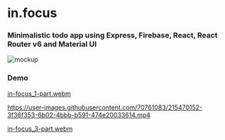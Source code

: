 # in.focus

### Minimalistic todo app using Express, Firebase, React, React Router v6 and Material UI

![mockup](https://user-images.githubusercontent.com/70761083/215469267-3ae11b7b-7a0f-4342-9d8a-c9fdf91c035e.jpg)

### Demo

[in-focus_1-part.webm](https://user-images.githubusercontent.com/70761083/215469902-02067a02-7ce5-417d-985e-9e410e71689b.webm)

https://user-images.githubusercontent.com/70761083/215470152-3f36f353-6b02-4bbb-b591-474e20033614.mp4

[in-focus_3-part.webm](https://user-images.githubusercontent.com/70761083/215470342-9673b44b-ffbf-4e80-8783-398f104cfa69.webm)
